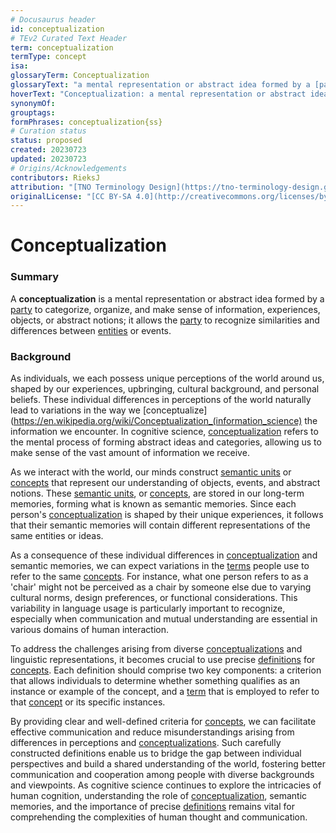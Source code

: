 ```yaml
---
# Docusaurus header
id: conceptualization
# TEv2 Curated Text Header
term: conceptualization
termType: concept
isa:
glossaryTerm: Conceptualization
glossaryText: "a mental representation or abstract idea formed by a [party](@) to categorize, organize, and make sense of information, experiences, objects, or abstract notions; it allows the [party](@) to recognize similarities and differences between [entities](@) or events."
hoverText: "Conceptualization: a mental representation or abstract idea formed by a party to categorize, organize, and make sense of information, experiences, objects, or abstract notions; it allows the party to recognize similarities and differences between entities or events."
synonymOf:
grouptags:
formPhrases: conceptualization{ss}
# Curation status
status: proposed
created: 20230723
updated: 20230723
# Origins/Acknowledgements
contributors: RieksJ
attribution: "[TNO Terminology Design](https://tno-terminology-design.github.io/tev2-specifications/docs)"
originalLicense: "[CC BY-SA 4.0](http://creativecommons.org/licenses/by-sa/4.0/?ref=chooser-v1)"
---
```


# Conceptualization

### Summary

A **conceptualization** is a mental representation or abstract idea formed by a [party](@) to categorize, organize, and make sense of information, experiences, objects, or abstract notions; it allows the [party](@) to recognize similarities and differences between [entities](@) or events.

### Background

As individuals, we each possess unique perceptions of the world around us, shaped by our experiences, upbringing, cultural background, and personal beliefs. These individual differences in perceptions of the world naturally lead to variations in the way we [conceptualize](https://en.wikipedia.org/wiki/Conceptualization_(information_science) the information we encounter. In cognitive science, [conceptualization](@) refers to the mental process of forming abstract ideas and categories, allowing us to make sense of the vast amount of information we receive.

As we interact with the world, our minds construct [semantic units](@) or [concepts](@) that represent our understanding of objects, events, and abstract notions. These [semantic units](@), or [concepts](@), are stored in our long-term memories, forming what is known as semantic memories. Since each person's [conceptualization](@) is shaped by their unique experiences, it follows that their semantic memories will contain different representations of the same entities or ideas.

As a consequence of these individual differences in [conceptualization](@) and semantic memories, we can expect variations in the [terms](@) people use to refer to the same [concepts](@). For instance, what one person refers to as a 'chair' might not be perceived as a chair by someone else due to varying cultural norms, design preferences, or functional considerations. This variability in language usage is particularly important to recognize, especially when communication and mutual understanding are essential in various domains of human interaction.

To address the challenges arising from diverse [conceptualizations](@) and linguistic representations, it becomes crucial to use precise [definitions](@) for [concepts](@). Each definition should comprise two key components: a criterion that allows individuals to determine whether something qualifies as an instance or example of the concept, and a [term](@) that is employed to refer to that [concept](@) or its specific instances.

By providing clear and well-defined criteria for [concepts](@), we can facilitate effective communication and reduce misunderstandings arising from differences in perceptions and [conceptualizations](@). Such carefully constructed definitions enable us to bridge the gap between individual perspectives and build a shared understanding of the world, fostering better communication and cooperation among people with diverse backgrounds and viewpoints. As cognitive science continues to explore the intricacies of human cognition, understanding the role of [conceptualization](@), semantic memories, and the importance of precise [definitions](@) remains vital for comprehending the complexities of human thought and communication.